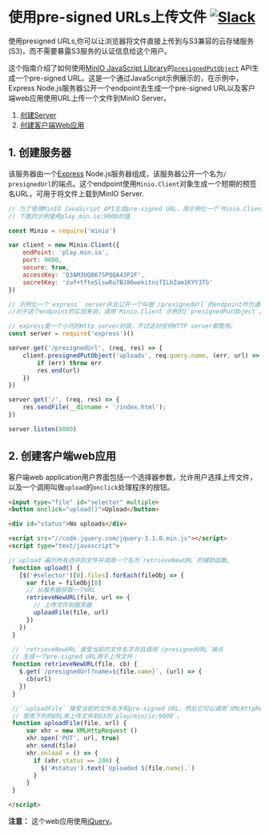 # 使用pre-signed URLs上传文件 [![Slack](https://slack.min.io/slack?type=svg)](https://slack.min.io)

使用presigned URLs,你可以让浏览器将文件直接上传到与S3兼容的云存储服务(S3)，而不需要暴露S3服务的认证信息给这个用户。

这个指南介绍了如何使用[MinIO JavaScript Library](https://github.com/minio/minio-js)的[`presignedPutObject`](https://docs.min.io/docs/javascript-client-api-reference#presignedPutObject) API生成一个pre-signed URL。这是一个通过JavaScript示例展示的，在示例中，Express Node.js服务器公开一个endpoint去生成一个pre-signed URL以及客户端web应用使用URL上传一个文件到MinIO Server。

1. [创建Server](#createserver) 
2. [创建客户端Web应用](#createclient)

## <a name="createserver"></a>1. 创建服务器

该服务器由一个[Express](https://expressjs.com) Node.js服务器组成，该服务器公开一个名为`/ presignedUrl`的端点。这个endpoint使用`Minio.Client`对象生成一个短期的预签名URL，可用于将文件上载到MinIO Server.

```js
// 为了使用MinIO JavaScript API生成pre-signed URL，用示例化一个`Minio.Client`对象开始并为你的服务器传递值。
// 下面的示例使用play.min.io:9000的值

const Minio = require('minio')

var client = new Minio.Client({
    endPoint: 'play.min.io',
    port: 9000,
    secure: true,
    accessKey: 'Q3AM3UQ867SPQQA43P2F',
    secretKey: 'zuf+tfteSlswRu7BJ86wekitnifILbZam1KYY3TG'
})

// 示例化一个`express` server并且公开一个叫做`/presignedUrl`的endpoint作为通过叫做`name`的查询参数接受文件名字的`GET请求`。
//对于这个endpoint的实现来说，调用`Minio.Client`示例的[`presignedPutObject`](https://docs.min.io/docs/javascript-client-api-reference#presignedPutObject)来生成一个pre-signed URL，并且返回响应的URL：

// express是一个小巧的Http server封装，不过这对任何HTTP server都管用。
const server = require('express')()

server.get('/presignedUrl', (req, res) => {
    client.presignedPutObject('uploads', req.query.name, (err, url) => {
        if (err) throw err
        res.end(url)
    })
})

server.get('/', (req, res) => {
    res.sendFile(__dirname + '/index.html');
})

server.listen(8080)
```

## <a name="createclient"></a>2. 创建客户端web应用

客户端web application用户界面包括一个选择器参数，允许用户选择上传文件，以及一个调用叫做`upload`的`onclick`处理程序的按钮。

```html
<input type="file" id="selector" multiple>
<button onclick="upload()">Upload</button>

<div id="status">No uploads</div>

<script src="//code.jquery.com/jquery-3.1.0.min.js"></script>
<script type="text/javascript">

//`upload`遍历所有选中的文件并调用一个名为`retrieveNewURL`的辅助函数。
 function upload() {
   [$('#selector')[0].files].forEach(fileObj => {
     var file = fileObj[0]
     // 从服务器获取一个URL
     retrieveNewURL(file, url => {
       // 上传文件到服务器
       uploadFile(file, url)
     })
   })
 }

 // `retrieveNewURL`接受当前的文件名字并且调用`/presignedURL`端点
 // 生成一个pre-signed URL用于上传文件：
 function retrieveNewURL(file, cb) {
   $.get(`/presignedUrl?name=${file.name}`, (url) => {
     cb(url)
   })
 }

 //``uploadFile``接受当前的文件名字和pre-signed URL。然后它可以调用`XMLHttpRequest()`
 // 使用下列的URL来上传文件到S3的`play/min/io:9000`。
 function uploadFile(file, url) {
     var xhr = new XMLHttpRequest ()
     xhr.open('PUT', url, true)
     xhr.send(file)
     xhr.onload = () => {
       if (xhr.status == 200) {
         $('#status').text(`Uploaded ${file.name}.`)
       }
     }
 }

</script>
```

**注意：** 这个web应用使用[jQuery](http://jquery.com/)。
